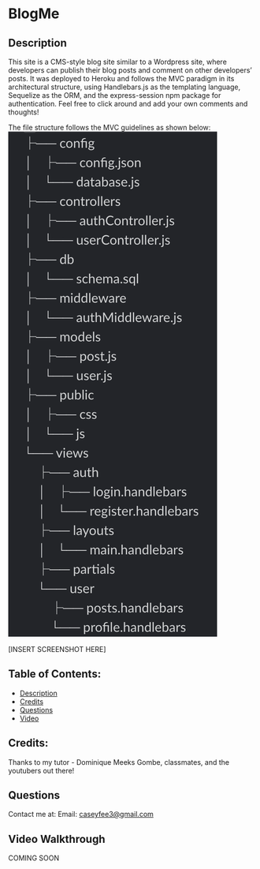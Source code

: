 # BlogMe

## Description
This site is a CMS-style blog site similar to a Wordpress site, where developers can publish their blog posts and comment on other developers’ posts. It was deployed to Heroku and follows the MVC paradigm in its architectural structure, using Handlebars.js as the templating language, Sequelize as the ORM, and the express-session npm package for authentication. Feel free to click around and add your own comments and thoughts!

The file structure follows the MVC guidelines as shown below:
![FileStructure](./READMEimgs/FileStructure.png)


[INSERT SCREENSHOT HERE]

## Table of Contents: 
- [Description](#description) 
- [Credits](#credits) 
- [Questions](#questions)
- [Video](#Video-Walkthrough)

## Credits: 
Thanks to my tutor - Dominique Meeks Gombe, classmates, and the youtubers out there!

## Questions
Contact me at:
Email: caseyfee3@gmail.com

## Video Walkthrough
COMING SOON